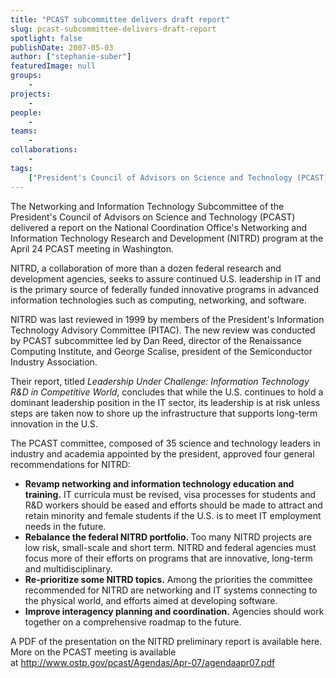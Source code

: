 ```yaml
---
title: "PCAST subcommittee delivers draft report"
slug: pcast-subcommittee-delivers-draft-report
spotlight: false
publishDate: 2007-05-03
author: ["stephanie-suber"]
featuredImage: null
groups:
    - 
projects:
    - 
people:
    - 
teams: 
    - 
collaborations:
    - 
tags:
    ["President's Council of Advisors on Science and Technology (PCAST)"]
---
```

The Networking and Information Technology Subcommittee of the President's Council of Advisors on Science and Technology (PCAST) delivered a report on the National Coordination Office's Networking and Information Technology Research and Development (NITRD) program at the April 24 PCAST meeting in Washington.



NITRD, a collaboration of more than a dozen federal research and development agencies, seeks to assure continued U.S. leadership in IT and is the primary source of federally funded innovative programs in advanced information technologies such as computing, networking, and software.

NITRD was last reviewed in 1999 by members of the President's Information Technology Advisory Committee (PITAC). The new review was conducted by PCAST subcommittee led by Dan Reed, director of the Renaissance Computing Institute, and George Scalise, president of the Semiconductor Industry Association.

Their report, titled <em>Leadership Under Challenge: Information Technology R&amp;D in Competitive World</em>, concludes that while the U.S. continues to hold a dominant leadership position in the IT sector, its leadership is at risk unless steps are taken now to shore up the infrastructure that supports long-term innovation in the U.S.

The PCAST committee, composed of 35 science and technology leaders in industry and academia appointed by the president, approved four general recommendations for NITRD:
<ul>
 	<li><strong>Revamp networking and information technology education and training.</strong> IT curricula must be revised, visa processes for students and R&amp;D workers should be eased and efforts should be made to attract and retain minority and female students if the U.S. is to meet IT employment needs in the future.</li>
 	<li><strong>Rebalance the federal NITRD portfolio. </strong>Too many NITRD projects are low risk, small-scale and short term. NITRD and federal agencies must focus more of their efforts on programs that are innovative, long-term and multidisciplinary.</li>
 	<li><strong>Re-prioritize some NITRD topics.</strong> Among the priorities the committee recommended for NITRD are networking and IT systems connecting to the physical world, and efforts aimed at developing software.</li>
 	<li><strong>Improve interagency planning and coordination.</strong> Agencies should work together on a comprehensive roadmap to the future.</li>
</ul>
A PDF of the presentation on the NITRD preliminary report is available here.
More on the PCAST meeting is available at <a href="http://www.ostp.gov/pcast/Agendas/Apr-07/agendaapr07.pdf" target="_blank" rel="noopener noreferrer">http://www.ostp.gov/pcast/Agendas/Apr-07/agendaapr07.pdf</a>
